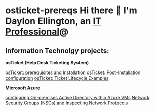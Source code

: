 # osticket-prereqs Hi there 👋 I'm Daylon Ellington, an <a href="https://linkedin.com/in/Daylon">IT Professional</a>@</h1>
<h2> Information Technolgy projects:</h2>

<b>osTicket (Help Desk Ticketing System)</b>

[osTicket: prerequisites and Installation](https://github.com/DaylonEllington/osticket-prereqs) 
[osTicket: Post-Installation configuration](https://github.com/DaylonEllington/post-install-config)
[osTicket: Ticket Lifecycle Examples](https//github.com/DaylonEllington/ticket-lifecycle)

<b>Microsoft Azure</b>

[configuring On-premises Active Directory within Azure VMs](https//github.com/DaylonEllington/configure-ad)
[Network Security Groups (NSGs) and Inspecting Network Protocols](https://github.com/DaylonEllington/azure-network-protocols)
